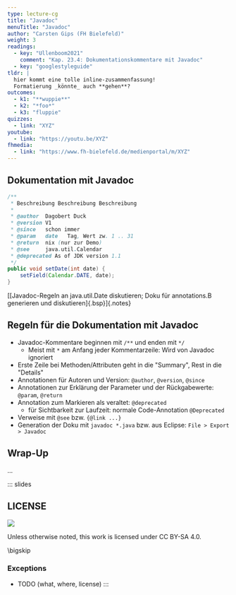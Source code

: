```yaml
---
type: lecture-cg
title: "Javadoc"
menuTitle: "Javadoc"
author: "Carsten Gips (FH Bielefeld)"
weight: 3
readings:
  - key: "Ullenboom2021"
    comment: "Kap. 23.4: Dokumentationskommentare mit Javadoc"
  - key: "googlestyleguide"
tldr: |
  hier kommt eine tolle inline-zusammenfassung!
  Formatierung _könnte_ auch **gehen**?
outcomes:
  - k1: "**wuppie**"
  - k2: "*foo*"
  - k3: "fluppie"
quizzes:
  - link: "XYZ"
youtube:
  - link: "https://youtu.be/XYZ"
fhmedia:
  - link: "https://www.fh-bielefeld.de/medienportal/m/XYZ"
---
```



## Dokumentation mit Javadoc

```java
/**
 * Beschreibung Beschreibung Beschreibung
 *
 * @author  Dagobert Duck
 * @version V1
 * @since   schon immer
 * @param   date   Tag, Wert zw. 1 .. 31
 * @return  nix (nur zur Demo)
 * @see     java.util.Calendar
 * @deprecated As of JDK version 1.1
 */
public void setDate(int date) {
    setField(Calendar.DATE, date);
}
```

[[Javadoc-Regeln an java.util.Date diskutieren; Doku für annotations.B generieren und diskutieren]{.bsp}]{.notes}


## Regeln für die Dokumentation mit Javadoc

*   Javadoc-Kommentare beginnen mit `/**` und enden mit `*/`
    *   Meist mit `*` am Anfang jeder Kommentarzeile: Wird von Javadoc ignoriert
*   Erste Zeile bei Methoden/Attributen geht in die "Summary", Rest in die "Details"
*   Annotationen für Autoren und Version: `@author`, `@version`, `@since`
*   Annotationen zur Erklärung der Parameter und der Rückgabewerte: `@param`, `@return`
*   Annotation zum Markieren als veraltet: `@deprecated`
    *   für Sichtbarkeit zur Laufzeit: normale Code-Annotation `@Deprecated`
*   Verweise mit `@see` bzw. `{@link ...}`
*   Generation der Doku mit `javadoc *.java` bzw. aus Eclipse:
    `File > Export > Javadoc`


## Wrap-Up
...







<!-- DO NOT REMOVE - THIS IS A LAST SLIDE TO INDICATE THE LICENSE AND POSSIBLE EXCEPTIONS (IMAGES, ...). -->
::: slides
## LICENSE
![](https://licensebuttons.net/l/by-sa/4.0/88x31.png)

Unless otherwise noted, this work is licensed under CC BY-SA 4.0.

\bigskip

### Exceptions
*   TODO (what, where, license)
:::
